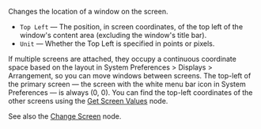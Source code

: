 Changes the location of a window on the screen.

   - `Top Left` — The position, in screen coordinates, of the top left of the window's content area (excluding the window's title bar).
   - `Unit` — Whether the Top Left is specified in points or pixels.

If multiple screens are attached, they occupy a continuous coordinate space based on the layout in System Preferences > Displays > Arrangement, so you can move windows between screens.  The top-left of the primary screen — the screen with the white menu bar icon in System Preferences — is always (0, 0).  You can find the top-left coordinates of the other screens using the [Get Screen Values](vuo-node://vuo.screen.get) node.

See also the [Change Screen](vuo-node://vuo.window.fullscreen2) node.
